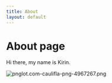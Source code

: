 ```yaml
---
title: About
layout: default
---
```


# About page

Hi there, my name is Kirin.


![pnglot.com-caulifla-png-4967267.png](/uploads/pnglot.com-caulifla-png-4967267.png)

<audio class="audio" autoplay>
 <source volume="0.5" preload="auto" type="audio/mp3" src="https://dl.dropboxusercontent.com/s/nc9azbsvt62azm8/Copy%20of%20Nightcore_-_Time_Flies_-_Anime.mp3" >
</audio>
